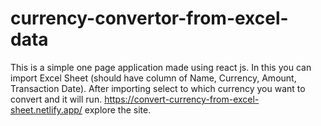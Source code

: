 # currency-convertor-from-excel-data
This is a simple one page application made using react js.
In this you can import Excel Sheet (should have column of Name, Currency, Amount, Transaction Date).
After importing select to which currency you want to convert and it will run.
https://convert-currency-from-excel-sheet.netlify.app/ explore the site. 
